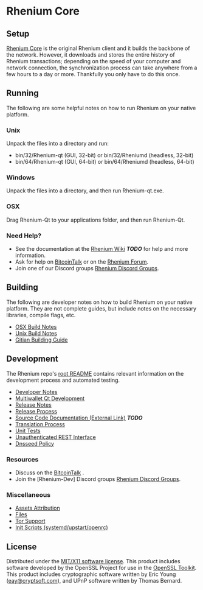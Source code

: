 Rhenium Core
=====================

Setup
---------------------
[Rhenium Core](http://Rheniumcoin.com) is the original Rhenium client and it builds the backbone of the network. However, it downloads and stores the entire history of Rhenium transactions; depending on the speed of your computer and network connection, the synchronization process can take anywhere from a few hours to a day or more. Thankfully you only have to do this once.

Running
---------------------
The following are some helpful notes on how to run Rhenium on your native platform.

### Unix

Unpack the files into a directory and run:

- bin/32/Rhenium-qt (GUI, 32-bit) or bin/32/Rheniumd (headless, 32-bit)
- bin/64/Rhenium-qt (GUI, 64-bit) or bin/64/Rheniumd (headless, 64-bit)

### Windows

Unpack the files into a directory, and then run Rhenium-qt.exe.

### OSX

Drag Rhenium-Qt to your applications folder, and then run Rhenium-Qt.

### Need Help?

* See the documentation at the [Rhenium Wiki](https://en.bitcoin.it/wiki/Main_Page) ***TODO***
for help and more information.
* Ask for help on [BitcoinTalk](https://bitcointalk.org/index.php) or on the [Rhenium Forum](http://Rheniumcoin.com/).
* Join one of our Discord groups [Rhenium Discord Groups](https://discord.gg/YcnvMqt).

Building
---------------------
The following are developer notes on how to build Rhenium on your native platform. They are not complete guides, but include notes on the necessary libraries, compile flags, etc.

- [OSX Build Notes](build-osx.md)
- [Unix Build Notes](build-unix.md)
- [Gitian Building Guide](gitian-building.md)

Development
---------------------
The Rhenium repo's [root README](https://github.com/eastcoastcrypto/Rhenium/blob/master/README.md) contains relevant information on the development process and automated testing.

- [Developer Notes](developer-notes.md)
- [Multiwallet Qt Development](multiwallet-qt.md)
- [Release Notes](release-notes.md)
- [Release Process](release-process.md)
- [Source Code Documentation (External Link)](https://dev.visucore.com/bitcoin/doxygen/) ***TODO***
- [Translation Process](translation_process.md)
- [Unit Tests](unit-tests.md)
- [Unauthenticated REST Interface](REST-interface.md)
- [Dnsseed Policy](dnsseed-policy.md)

### Resources

* Discuss on the [BitcoinTalk](https://bitcointalk.org/index.php?topic=1262920.0) .
* Join the [Rhenium-Dev] Discord groups [Rhenium Discord Groups](https://discord.gg/YcnvMqt).

### Miscellaneous
- [Assets Attribution](assets-attribution.md)
- [Files](files.md)
- [Tor Support](tor.md)
- [Init Scripts (systemd/upstart/openrc)](init.md)

License
---------------------
Distributed under the [MIT/X11 software license](http://www.opensource.org/licenses/mit-license.php).
This product includes software developed by the OpenSSL Project for use in the [OpenSSL Toolkit](https://www.openssl.org/). This product includes
cryptographic software written by Eric Young ([eay@cryptsoft.com](mailto:eay@cryptsoft.com)), and UPnP software written by Thomas Bernard.
